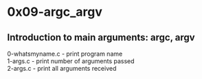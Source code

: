 # 0x09-argc_argv

## Introduction to main arguments: argc, argv  

0-whatsmyname.c - print program name  
1-args.c - print number of arguments passed  
2-args.c - print all arguments received  

